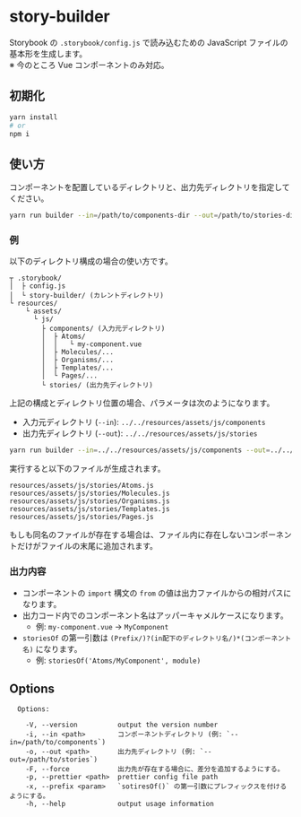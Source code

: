 story-builder
=====================

<!-- ![construction](https://camo.githubusercontent.com/f51393d8ca19583234e82bd1f8cf8706a5874971/68747470733a2f2f6d656469612e67697068792e636f6d2f6d656469612f474e764f556742764c7a5677412f67697068792e676966) -->

Storybook の `.storybook/config.js` で読み込むための JavaScript ファイルの基本形を生成します。  
※ 今のところ Vue コンポーネントのみ対応。

## 初期化

```sh
yarn install
# or
npm i
```

## 使い方

コンポーネントを配置しているディレクトリと、出力先ディレクトリを指定してください。

```sh
yarn run builder --in=/path/to/components-dir --out=/path/to/stories-dir
```


### 例

以下のディレクトリ構成の場合の使い方です。

    ┬ .storybook/
    │  ├ config.js
    │  └ story-builder/ (カレントディレクトリ)
    └ resources/
        └ assets/
          └ js/
            ├ components/ (入力元ディレクトリ)
            │  ├ Atoms/
            │  │   └ my-component.vue
            │  ├ Molecules/...
            │  ├ Organisms/...
            │  ├ Templates/...
            │  └ Pages/...
            └ stories/ (出力先ディレクトリ)

上記の構成とディレクトリ位置の場合、パラメータは次のようになります。

- 入力元ディレクトリ (`--in`): `../../resources/assets/js/components`
- 出力先ディレクトリ (`--out`): `../../resources/assets/js/stories`

```sh
yarn run builder --in=../../resources/assets/js/components --out=../../resources/assets/js/stories
```

実行すると以下のファイルが生成されます。

    resources/assets/js/stories/Atoms.js
    resources/assets/js/stories/Molecules.js
    resources/assets/js/stories/Organisms.js
    resources/assets/js/stories/Templates.js
    resources/assets/js/stories/Pages.js

もしも同名のファイルが存在する場合は、ファイル内に存在しないコンポーネントだけがファイルの末尾に追加されます。

### 出力内容

- コンポーネントの `import` 構文の `from` の値は出力ファイルからの相対パスになります。
- 出力コード内でのコンポーネント名はアッパーキャメルケースになります。
  - 例: `my-component.vue` -> `MyComponent`
- `storiesOf` の第一引数は `(Prefix/)?(in配下のディレクトリ名/)*(コンポーネント名)` になります。
  - 例: `storiesOf('Atoms/MyComponent', module)`

## Options

```
  Options:

    -V, --version          output the version number
    -i, --in <path>        コンポーネントディレクトリ (例: `--in=/path/to/components`)
    -o, --out <path>       出力先ディレクトリ (例: `--out=/path/to/stories`)
    -F, --force            出力先が存在する場合に、差分を追加するようにする。
    -p, --prettier <path>  prettier config file path
    -x, --prefix <param>   `sotiresOf()` の第一引数にプレフィックスを付けるようにする。
    -h, --help             output usage information
```
